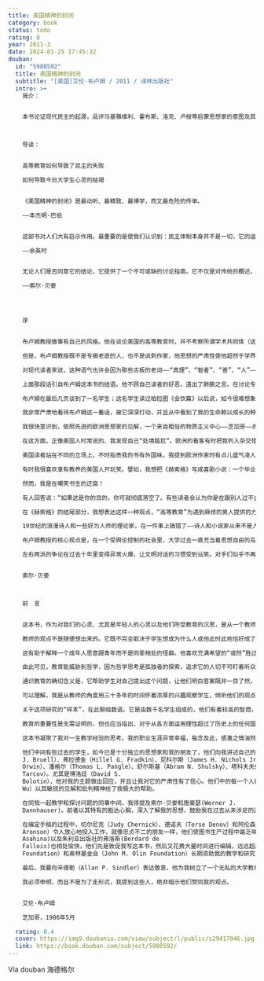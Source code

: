 ```yaml
---
title: 美国精神的封闭
category: book
status: todo
rating: 0
year: 2011-3
date: 2024-01-25 17:45:32
douban:
  id: "5980592"
  title: 美国精神的封闭
  subtitle: "[美国]艾伦·布卢姆 / 2011 / 译林出版社"
  intro: >+
    简介：


    本书论证现代民主的起源，品评马基雅维利、霍布斯、洛克、卢梭等启蒙思想家的意图及其得失，考察当代美国心智与德国思想之间的联系，批判20世纪60年代以来美国社会盛行的虚无主义及文化相对主义，揭示出民主政治之下高等教育的危机。



    导读：


    高等教育如何导致了民主的失败

    如何导致今日大学生心灵的枯竭


    《美国精神的封闭》是最动听、最精致、最博学，而又最危险的传单。

    ——本杰明·巴伯


    这部书对人们大有启示作用。最重要的是使我们认识到：民主体制本身并不是一切，它的运作必须另有一种健全的文化精神与之配合。

    ——余英时


    无论人们是否同意它的结论，它提供了一个不可或缺的讨论指南。它不仅是对传统的概述，也是一份表述得十分清晰准确的历史大纲，是对民主美国高层次精神生活的发展值得信赖的概述。

    ——索尔·贝娄




    序


    布卢姆教授做事有自己的风格。他在谈论美国的高等教育时，并不考察所谓学术共同体（这通常是它的自称）的形态、传统和仪式。但他的资格是无可挑剔的。他写过一本论述莎士比亚政治观的大作，翻译过柏拉图的《理想国》和卢梭的《爱弥尔》。那些恼羞成怒的同行想不拿他当回事都难，虽然很多人都想这样做，因为他目光犀利，勇气可嘉，而且博古通今，是门肯刻薄时所说的“高级学问”的大观察家。

    但是，布卢姆教授既不是专揭老底的人，也不是讽刺作家，他思想的严肃性使他超然于学界的立场。他主要不是对教授们说话。他当然欢迎他们听听——他们肯定会听的，因为他们正处在猛烈的火力之下。他把自己置身于一个更大的共同体之中，更多地援引苏格拉底、柏拉图、马基雅维利、卢梭和康德，而不是我们的同代人：“在所有自相矛盾的共同体幻影中，真正的人类共同体是那些寻求真理者、那些潜在的智者的共同体，……全体渴望求知者的共同体。事实上，这只包括很少的人，他们是真正的朋友，就像在对善的本质有分歧时柏拉图是亚里士多德的朋友那样。……他们在探讨这个问题时绝对心心相印。按柏拉图的观点，这是唯一真正的友谊，唯一真正共同的善。人们不顾一切寻找的密切联系正是这里建立起来的。……这便是那个不可能的哲学王之谜的意义所在。哲学王们拥有真正的共同体，它是其他所有共同体的楷模。”

    对现代读者来说，这种语气也许会因为那些古板的老词——“真理”、“智者”、“善”、“人”——而不受用，但我们不能否认，在我们反对这种语言的背后，有着对我们现代人关于“价值观”的浅薄、常常是琐屑无聊的言论的负疚感。

    上面那段话引自布卢姆这本书的结语。他不顾自己读者的好恶，道出了肺腑之言。在讨论专业经济学家的势力、现代科学同先于它出现的“自然哲学”的分离、人称“文化相对主义”的现象或MBA（工商管理硕士）真实的基本含义时，他下笔别具一格。他时常一脸愠怒，咄咄逼人，不怀好意。谈到人文学科在大学中的地位，他称其为“久已沉没的大西岛”，我们重新回到那儿，力求“找回别人都已放弃的自我”。“人文学科就像古老的巴黎大跳蚤市场，眼力好的人方可从一堆堆破烂中找出被人丢弃的宝贝……”还有，“人文科学就像难民营，被不友善的当局剥夺了工作赶出家园的天才们，在那儿闲荡。……大学的另外两个部门（自然科学和社会科学）对历史毫无用处……”当他不忙于研究善的本质时，他能够运用人文学科的精华（或许我应该说，用其糟粕）发起猛攻。身为学者，他想给我们启蒙；身为作家，他从阿里斯托芬等人那里了解到，启蒙也应该是快乐的。在我看来，这不是一本教授写的书，而是出自一位思想家之手，他愿意承担作家才经常承担的风险。在一本讨论观念的书中，用自己的声音说话是很冒险的，但它也提醒我们，最真切的真理一向是源自个人的内心深处。布卢姆告诉我们：“贯穿全书，我始终在参照柏拉图的《理想国》。对我来说，它是独一无二的教育之书，因为它确实解释了我作为一个人和作为教师所体验到的一切。”学界中人，即便是那些自称为存在主义者的，也很少把自己作为个体、作为个人公开坦诚地呈现出来。可见，布卢姆教授是我们这个时代精神之战的前线战士，所以他特别投我的脾气。（既然他能个性十足，我认为自己也没有理由继续充当无名氏一般的评论者了。）

    布卢姆在最后几页谈到了一名学生；这名学生读过柏拉图《会饮篇》以后说，如今很难想象那种神奇的雅典气氛了，“那时人们友善和睦，富有教养，生气勃勃，彼此平等，既开明又自然，大家聚在一起畅谈自己的渴望的意义。但是（布卢姆补充说），这样的体验一向是可以得到的。其实，这些令人心旷神怡的讨论，是发生在一场雅典注定要失败的可怕战争期间，阿里斯托芬和苏格拉底至少能预见，这意味着希腊文明的衰落。可是，在如此险恶的政治环境中，他们并没有陷于文化的绝望，他们忘我地沉浸于自然的愉悦之中，证明着人类最出色的能力，即不屈从于命运和环境的摆布。我们感觉自己太依赖于历史和文化了。……任何柏拉图式对话的本质就在于，它几乎可以在任何时间、任何地方重现。……这或许就是这种思考的全部意义所在。这正是我们逐渐做不到的事情。它就在我们鼻子底下，几乎不可能发生，却一直存在着。”

    我非常严肃地看待布卢姆这一番话，被它深深打动，并且从中看到了我的生命赖以成长的种子。我出生在美国中西部，父母都是移民，所以我早年就认识到，我的犹太血统，我的环境（恰巧以芝加哥为背景）和我所受的教育，会在多大程度上左右我的人生历程，取决于我本人的决定。我不想完全依赖历史和文化，若是完全依赖，肯定意味着我不过是个玩偶。在我们这个时代，文明世界最常见的说教可以简单地表述为：“告诉我你的来历，我就能告诉你你是怎样一个人。”虽然我那一大家子渴望美国化的人一致同意，但芝加哥还是没有机会把我塑造成它的形象。在我能够清晰思考之前，我就对它的物质影响采取了顽强抵制。我说不清楚我为何不想让自己成为环境的产物，但我从未被利益、功利、审慎和生意所俘获。我母亲曾想让我当个小提琴手，不行的话就做个拉比。我可以自己挑选是在帕尔玛饭店的晚宴上拉琴，还是在犹太人集会上布道。有正统信仰的传统家庭都会教小男孩翻译《创世记》和《出埃及记》。所以，如果这个大千世界，这个花花世界，不是那样诱人的话，我也许很容易继续拉比的生涯。但是，虔诚恭敬的人生不适合于我。毕竟我在早年就开始了广泛的阅读，这使我很快脱离了古老的信仰。十七岁那年父亲勉强允许我进了大学，我是个热情（狂放）、乖戾、不愿随俗的学生。如果我报名选修本科二年级的经济学课程，我肯定会把时间都用在看易卜生和萧伯纳上。如果我注册了诗学课程，我很快就会对韵律和诗节生厌，转而去看克鲁泡特金的《一个革命者的回忆录》和列宁的《怎么办？》。我的趣味和习惯是一个作家的趣味和习惯。我宁愿自己去读诗，也不想从讲授韵律停顿法的课堂上获益。为了放松因阅读而疲乏的双眼，我就到男人俱乐部去打台球和乒乓球。

    我很快意识到，依照先进的欧洲思想家的见解，一个来自粗俗的物质主义中心——芝加哥——的年轻人，他的文化抱负是必定要归于失望的。组成这个城市的屠宰场、钢铁厂、货栈、简陋的工厂平房，还有灰暗的金融区、棒球场和拳击场、机器人般的政治家、不准打群架的禁令，把所有这些东西凑在一起，你就会看见一张文化射线穿不透的“社会达尔文主义”的坚硬黑幕。根据高雅的英国人、法国人、德国人和意大利人这些现代艺术代言人的判断，那是个毫无希望的地方。对这些外国观察家中的某些人来说，美国与欧洲相比有许多优势，它更有效率，更生机勃勃，更自由，基本上未受病态政治和毁灭性战争的影响，但是说到艺术，正像温德姆·刘易斯所言，就算生为爱斯基摩人，也要强过一个想当画家的明尼苏达长老会教友。文明的欧洲人中能够摆脱本国阶级偏见者鲜有其人，他们会把自己不能完全支配的偏见带入一切自由的美国。无人能够预见到的事情是，所有的文明国家注定会降格为平庸的世界主义，古老文明各个支脉的衰落令人扼腕，但它会提供崭新的机会，使我们摆脱对历史和文化的依赖——这是隐藏在衰落背后的好处。这固然会导致野蛮的表现，但也可能产生独立的新形式。

    在这方面，正像美国人时常说的，我发现自己“处境尴尬”。欧洲的看客有时把我列入杂交怪物，既不是地道的美国人，也不是十足的欧洲人，脑子里塞满了哲学家、史学家和诗人的语句，这是我在中西部自己的小窝里生吞活剥的成果。当然，我是个自修者，现代作家也一向如此。一位勇敢的新人，19世纪的小说家，曾大胆地进行猜想、冒险和推测。独立思想结出了硕果。巴尔扎克宣称：“这个世界属于我，因为我理解它。”布卢姆教授的书让我担心，这本通过自修，从事了大量研究而写成的讲述世界的书，会遭到“有学问者”的封杀，他们正在筑起舆论的高墙，把整个世界挡在外面。

    美国读者站在不同的立场上，不时指责我的书有外国味。我提到欧洲作家时有点儿盛气凌人，似乎是在摆架子。我乐于承认，我的作品中或许有一些让人读起来吃力的地方，随着公众中无知之人的增加，我的书可能越来越难读。评估自己读者的智力一向不是件容易事。如果人们还打算看书，即便只是出于对书的尊崇，或只是装装样子，那么有些事情他们是本应知道的。所以，假设他们熟悉20世纪的历史超出了能够客观证明的程度，这并没什么不妥。另外，某些精神上的一致性也被作家们视为理所当然。“从本质上说别人跟我相似，我大体上也跟别人差不多，只是有些小小的差别而已。”一部作品就是一件祭品。你把它献上祭坛，希望得到接纳。你祈祷自己至少不会因为遭到拒绝而发怒，变成该隐。你也许很天真，炮制出自己心爱的宝贝，把它们不加区别地堆在一起。那些现在没有认识到它们价值的人，以后也许会明白。于是你觉得自己不是在为同代人写作。也许你的真正读者还没在这里，而你的书会让他们现身。

    有时我很喜欢拿有教养的美国人开玩笑。譬如，我想把《赫索格》写成喜剧小说：一个毕业于美国一所不错的大学的博士，妻子为了另一个男人离他而去，他变得失魂落魄。他迷上了书信体写作，写一些悲伤、尖刻、讽刺、放肆的书信，不仅写给自己的朋友和熟人，而且写给一些伟人，那些塑造他的观念的思想巨人。在这种危机时刻，他又能做些什么呢？从书架上取出亚里士多德和斯宾诺莎的著作，怒气冲冲地从字里行间寻找慰藉和建议？这个遭受打击的人，他想让自己重新振作起来，想给自己的遭遇找个解释，让人生重新具有意义，他逐渐清楚地意识到这种努力的荒唐。他最终还是向自己的荒唐处境屈服了，他写道：“这个国家所需要的只是一句价值五分钱的花言巧语。”这是在跟威尔逊总统的副手马歇尔先生学舌，大概是在那场大战时期，他曾经说过“这个国家需要的是一支价值五分钱的上等雪茄。”《赫索格》的一些读者抱怨此书难读。他们可能对这位既不幸又滑稽可笑的历史教授报以同情，但也会不时被他那些卖弄学问的冗长信件搞得不胜其烦。有些人觉得，自己是在被迫参加一场思想史概论课程的艰苦考试，认为我是把同情与智慧跟晦涩和迂腐一锅煮。

    然而，我是在嘲笑书生的迂腐！

    有人回答说：“如果这是你的目的，你可就彻底落空了。有些读者会认为你是在跟别人过不去，布置类似于障碍赛的任务，或是门萨协会会员玩的高智商字谜游戏。”有些人会从中获得虚荣心的满足，另一些人却会憎恨被人测试。人们把自己最好的智力留给自己的专业，其次是警觉的公民面对的大事——经济、政治、核废料的处理，等等。忙完了一天的工作，他们想放松一下，他们不明白为何不能让娱乐简简单单地进行。在某些方面我同意这种意见，因为我本人在阅读蒙田的著作时，也情不自禁地想绕开那些古典名著的冗长引文，它们使我觉得高中学的拉丁文不够用，再把自己送回高中并不好玩。

    在《赫索格》的结尾部分，我想表达这样一种观点，“高等教育”为遇到麻烦的男人提供的力量是多么有限。到头来他会领悟到，在应付生活方面，他根本没有受过任何教育（在大学里，谁会教他如何对待情欲、女人和家庭呢？），用体育比赛的话说，他又回到了起点——或者像我写书时提出的，回到了平衡的原点。赫索格的迷惑太放肆。是的，可他又能怎样呢？有时，他借助于自己的喜剧感是能够做到自持的。最大的迷惑中也依然有一条通向灵魂的幽径。也许它很难被发现，因为在人生的中途，周围已是杂草丛生，其根源便是我们所说的我们的教育。然而，那条幽径一直就在那儿，我们要做的事情就是保持它的畅通，以接近我们内心的最深处——接近我们的内心对一种更高层次的意识的清醒认识。我们借助于它做出最终判断，把一切理出头绪。这种意识有着不受历史噪音和我们当下环境干扰的力量，它的独立性便是人生奋斗的真谛。心灵为了找到并固守自己的地盘，要同各种敌对势力抗衡，这些势力有时表现为否认心灵的真实存在，并且看起来确实经常想把它彻底干掉。

    19世纪的浪漫诗人和一些好为人师的理论家，在一件事上搞错了——诗人和小说家从来不是人类的立法者和导师。如果必须把艺术家的事业解释成有目的的，那么诗人——艺术家——应当赋予人类新的眼光，使他们能够从不同的角度认识这个世界，转变僵化的经验模式，这就堪称雄心大志了。训练有素的无知在无情地四处蔓延，以及不良思想的膨胀，使艺术家的这项事业举步维艰。若是还事物以本来面目，我们是生活在一个思想世界中，而思维的运行确实糟得很。因此，艺术家，无论他是否把自己视为知识分子，都被卷入了思想斗争。思维本身永远不能治愈他的痛苦，任何一个艺术家都应该感谢朴素的魅力，这使他无需苦心思索。在我看来，大学一向是个卸去伪装的地方，我在摈弃不良思想的艰巨工作中，可以从这儿找到帮助。正是在大学中，我开始了对现代意识形态的研习，资本主义和马克思主义、心理学、社会理论和历史理论，当然还有哲学（包括逻辑实证主义、自然主义和存在主义，等等）。我甩掉多余之物，使自己的精神机体恢复呼吸能力，我维护植根于生活的朴素，但我从不把大学看作逃避“外部世界”的圣殿和避难所。远离喧嚣的大都市，在一个刻板的学术村落里过日子，对我来说是一种折磨。所以，我从来不是“激进的”中欧小说家所称的“校园作家”。恰恰相反，我训练自己去辨识激进派和右派那些变化无穷的话题，这使我能够（不是什么令人羡慕的技能）嗅出百年来革命词藻散发出的那种未经处理的污浊恶臭，或从另一个方向分辨出最近戈尔·维达尔“原创的”地缘政治学不过就是赫斯特的《星期日副刊》的“黄祸”主题，其气味并不比20世纪30年代更令人愉快。在这极具煽动性的“激进”作家的狂暴姿态中，根本就没有什么新鲜东西。倘若他们也能拿出自己的观点，大学就保不住在知识生活中的垄断地位了。

    布卢姆教授的核心观点是，在一个受舆论控制的社会里，大学过去一直充当着思想自由的岛屿，所有的观点都能无拘无束地进行研究，慷慨大度的自由民主制度使其成为可能。但是，由于大家都想让大学在社会上扮演积极的或“正面的”参与角色，这使它淹没在了社会“问题”的逆流之中。全神贯注于健康、性、种族和战争问题的学术界名利双收，大学成了社会的概念仓库，常常起着有害的作用。针对通识教育提出的任何改革都是难以想象的，它有可能使大学陷入与全美国的对立之中。“圈内人”的欲望和动机日益变得跟“圈外人”一模一样。这就是我对布卢姆的言论的理解，如果他只是说了些有争议的话，那么对它置之不理很容易。本书之所以成为一部极为严肃的著作，在于它不但有论证，而且伴有对历史背景的准确说明。他运用对政治学说令人赞叹的把握，揭示了这一切是如何发生的，现代民主源自何处，马基雅维利、霍布斯、洛克、卢梭和另一些启蒙哲学家的意图及其得失。

    左右两派的争论在过去十年里变得异常火爆，让文明对话的习惯受到讪笑。对手们似乎不再倾听对方的意见了。如果聪明的对手只因兴趣索然而不读布卢姆教授这本书，那将是非常遗憾的。该书的陈述十分重要，值得细细研究。无论人们是否同意它的结论，它提供了一个不可或缺的讨论指南。它不仅是对传统的概述，也是一份表述得十分清晰准确的历史大纲，是对民主美国高层次精神生活的发展值得信赖的概述。


    索尔·贝娄



    前　言


    这本书，作为对我们的心灵、尤其是年轻人的心灵以及他们所受教育的沉思，是从一个教师的视角写成的。这是个得天独厚的视角，虽然它有很多局限，包含着危险的诱惑。教师，特别是从事通识教育的教师，必须始终盯住人类完美的目标，同时也要把握自己眼前的学生的禀赋。他得不断地认识前者，评估后者达到这个目标的能力。关注年轻人，摸清他们的渴望和领悟能力，是这一行的本质。必须探测和找出这些渴望。不能对切实的需求做出回应，就算不上真正的教育；缺了这一条，再多的收获也无足挂齿。每一代人的状况，要从他们与人类的永恒关切的关系中才能找到，而这种关切又能从每一代人的情趣、娱乐尤其是愤怒（这在以冷静自觉而著称的年代尤为真切）中找到。尤其能够揭示真相的就是专门勾引年轻人的各路骗子。这些文化贩子有着投年轻人所好的强烈动机——所以他们也是引导我们进入时代精神迷宫的有益向导。

    教师的观点不是随便想出来的。它既不完全取决于学生想成为什么人或他此时此地恰好成了什么人，也不屈从于特定的社会需求或变幻无常的市场。人们费了很大力气，想证明教师一向只是这些力量的代理，但事实上不管他愿意与否，他都是受一种意识或预见的引导，他认为确实存在着某种人的天性，他以帮助实现这种天性为己任。他不是用抽象思维或复杂的推理做到这一点，而是从学生的目光中看到它的。学生只有潜能，但潜能可以超越自身，这就是希望的源泉，虽然几乎总是让人失望，但这种希望仍在不断复活：人并非全然是偶然的产物，被他出生时的特定洞穴束缚和塑造。助产术认为，一个鲜活的婴儿降生人间，不是因为有助产士，而是出于自然。用它来描述教育过程要比“社会化”一词强多了。一个健壮孩子不靠助产士的帮助而诞生，是老师的真正欢乐。这种喜悦对他的激励作用远大于任何乏味的道德责任感，他的基本经验是，沉思要比任何行动更使人满足。凡是真正的老师都不会怀疑，自己的使命是帮助学生抑制世俗和偏见的扭曲力量，使人性臻于完美。对人类天性的洞察力有可能受到遮蔽，教师多少也有一定的局限性，但他的行为是由他本身以外的因素引发的，同时也为他提供了评判学生能力和成就的标准。另外，没有哪个真正的教师在实践中不相信心灵的存在，以及通过授课影响心灵的魔力。所以，老师们肯定认为，在教育起步时，或许要从外部对心灵给以奖惩，以便给它注入活力。但说到底这种活力是它自身的收获，它是自给自足的。

    这有助于解释一个成年人愿意跟青年而不是同辈相处的怪癖。他喜欢充满希望的“或然”胜过喜欢有缺陷的“实然”。这个成年人会受到很多诱惑——尤其是虚荣和夸夸其谈而不传授知识的欲望；这种活动也具有重讲课轻求知的危险，即迎合学生，只教那些他们能学或愿学的东西，只用学生的眼光来认识自己。

    由此可见，教育能威胁到哲学，因为哲学思考是孤独者的探索，追求它的人切不可盯着听众。但是，要求所有的老师都成为哲学家，那是太过分了；多少附和一下听众也在所难免。只要有所防范，坏事也能变好事，能鼓励哲学思考。对学生着迷，可以使老师认识心灵的不同类型，认识他们的学习能力以及把握真理和谬误的能力。这种经验是探讨“人是什么”这个大问题的前提条件，它关系到与人的低级日常需求相对的最高志向。

    通识教育的确切含义是，它帮助学生对自己提出这个问题，让他们明白答案既非一目了然，亦非无从寻觅；不去持续地关注这个问题，严肃的生活就无从谈起。尽管旁门左道应有尽有（本书会讨论其中的一部分），但每一个年轻人提出的“我是谁？”的问题，以及我们人人内心固有的遵从阿波罗神殿上的神谕“认识你自己”的强烈冲动，都意味着“人是什么”是个第一位的问题。我们长期缺乏确切的答案，所以才去了解各种可供选择的答案，并对它们进行思考。通识教育使我们得以了解这些选择，其中很多有悖于我们的天性和我们的时代。受过通识教育的人能够抵制那些唾手可得和受人追捧的答案，这并不是因为他固执己见，而是因为他知道另一些答案更值得考虑。相信书本知识就是教育的全部固然愚蠢，但书本知识总是不可缺少的，在一个高尚人格缺少活榜样的时代，就更是如此。书本知识是教师所能给予的大部分——但要在一种与生活有着合理关系的气氛中适当地加以调理。他的学生得面对生活。他的最大愿望就是他所传授的东西与生活息息相通。大多数学生会满足于我们的现状所看重的事情；还有一些人会怀有热情，他们因为家庭和个人志向而另有所求，这种热情也就靠边站了；只有极少数人会献身于追求独立精神。通识教育就是专为最后这些人而存在的。他们会成为人类运用自己的伟大才智的典范，从而也能使我们大家受益，这并不取决于他们做了些什么，而取决于他们是什么人。缺了他们（也许应该补充说，缺了他们值得敬重的表现），没有哪个社会能被称为文明社会，不管它多么富裕，多么舒适，也不管它有多么精湛的技术或多么温情脉脉。

    可以理解，我是从教师的角度用三十多年的时间怀着浓厚的兴趣观察学生，倾听他们的观点。他们怀着激情、好奇、渴望，尤其是早年的经历带给高等教育的一切，都已发生了变化；教育他们的任务也随之发生了变化。我在这本书里希望能为理解这代人做出一些贡献。我不想说教；我既不想做盲目的乐天派，也不想杞人忧天。这本书首先应当被视为发自前线的报道。读者可以自己去判断事态的严重性。每个时代都有自己的问题，我不认为过去的一切都很精彩。我描述了我们现在的处境，我不打算与过去做任何比较，以此来赞扬或贬低我们自己，我只是想阐明什么对我们有价值，以及我们的处境有何特点。

    关于这项研究的“样本”，在此聊缀数语。它是由数千名学生组成的，他们有着较高的智商，物质优裕，思想自由，在他们有幸成为大学生的几年里，几乎可以做他们想做的一切——总之，他们是就读于美国最好的二十或三十所大学的学生。还有各种类型的学生因为这样那样的环境限制，不能自由选择接受通识教育。他们有着自己的需求，而且很可能有着非常不同于我这里所描写的性格。我的样本不管有什么局限性，也有其优点，它集中体现了那些最有可能利用通识教育的优势，从道德和思想上对国民发挥最大影响的学生。时常有人说，这些处境优越的年轻人不需要我们过多的关注和资源投入，他们拥有的东西已经够多了。可是切莫忘了，他们最需要教育，因为最伟大的才智是最难获得的，而且，天性越复杂，就越容易堕落。

    教育的重要性是无需证明的，但也应当指出，对于从各方面运用理性超过了历史上的任何国家，并且以此作为基础的现代国家来说，作为理性家园的大学的危机，也许是它们面对的最深刻危机。

    这本书凝聚了我对一生教学经验的思考。我的职业生涯异常幸福，每念及此，感激之情油然而生。所以我得感谢自己的全部经历而不只是这本书所得到的帮助。首先得感谢我的全体学生，他们使我有幸在三十多年里讲授经典文献，尤其是那些我逐渐熟稔了的学生，透过他们，我对这里讨论的问题有了深入的了解。

    他们中间有些过去的学生，如今已是十分独立的思想家和我的朋友了，他们向我讲述自己的经验和观察，帮我理清了思路，他们是：布鲁内尔（Christopher
    J. Bruell）、弗拉德金（Hillel G. Fradkin）、尼科尔斯（James H. Nichols Jr.）、奥温（Clifford
    Orwin）、潘格尔（Thomas L. Pangle）、舒尔斯基（Abram N. Shulsky）、塔科夫夫妇（Nathan and Susan
    Tarcov）。尤其是博洛廷（David S.
    Bolotin），他对我的主题做出回应，并且让我对它的严肃性有了信心。他们中的每一个人都以其独特的方式激励和诱导着我的热情。吴（Michael Z.
    Wu）以其敏锐的见解和批判精神给了我极大的帮助。

    在同我一起教学和探讨问题的同事中间，我得提及索尔·贝娄和唐豪瑟(Werner J.
    Dannhauser)。前者以其特有的豁达心胸，深入了解我的思想，鼓励我在过去从未涉足的道路上走下去；后者一直是我成年后的思想伴侣，他一如既往地阅读我的手稿，透彻的眼光和真诚都让我受益匪浅。

    在编定手稿的过程中，切尔尼克（Judy Chernick）、德诺夫（Terse Denov）和阿伦森（Erica
    Aronson）令人放心地投入工作，就像忠贞不二的朋友一样，他们使图书生产过程中最乏味的阶段也变得令人兴奋。我同自己的编辑、西蒙舒斯特出版公司的亚沙纳(Robert
    Asahina)以及朱利亚出版社的弗洛斯(Berdard de
    Fallois)也相处愉快，他们先是敦促我写这本书，然后又花费大量时间进行编辑，远远超出了我的想象。埃尔哈特基金会（The Earhart
    Foundation）和奥林基金会（John M. Olin Foundation）长期资助我的教学和研究，在此对它们的官员深表谢意。

    最后，我要向辛德勒（Allan P. Sindler）表达敬意，他为我树立了一个无私的大学教师的榜样。他用一生的品行证明，干事业依然可能，而且是值得的。

    我必须申明，而且不是为了走形式，我提到这些人，绝非暗示他们赞同我的观点。


    艾伦·布卢姆

    芝加哥，1986年5月

  rating: 8.4
  cover: https://img9.doubanio.com/view/subject/l/public/s29417046.jpg
  link: https://book.douban.com/subject/5980592/
---
```


Via douban 海德格尔